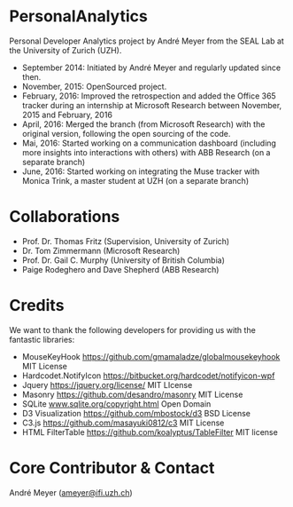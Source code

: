 # PersonalAnalytics
Personal Developer Analytics project by André Meyer from the SEAL Lab at the University of Zurich (UZH).

- September 2014: Initiated by André Meyer and regularly updated since then.
- November, 2015: OpenSourced project.
- February, 2016: Improved the retrospection and added the Office 365 tracker during an internship at Microsoft Research between November, 2015 and February, 2016
- April, 2016: Merged the branch (from Microsoft Research) with the original version, following the open sourcing of the code.
- Mai, 2016: Started working on a communication dashboard (including more insights into interactions with others) with ABB Research (on a separate branch)
- June, 2016: Started working on integrating the Muse tracker with Monica Trink, a master student at UZH (on a separate branch)


# Collaborations
- Prof. Dr. Thomas Fritz (Supervision, University of Zurich)
- Dr. Tom Zimmermann (Microsoft Research)
- Prof. Dr. Gail C. Murphy (University of British Columbia)
- Paige Rodeghero and Dave Shepherd (ABB Research)


# Credits
We want to thank the following developers for providing us with the fantastic libraries:
- MouseKeyHook https://github.com/gmamaladze/globalmousekeyhook MIT License
- Hardcodet.NotifyIcon https://bitbucket.org/hardcodet/notifyicon-wpf 
- Jquery https://jquery.org/license/ MIT LIcense
- Masonry https://github.com/desandro/masonry MIT License
- SQLite www.sqlite.org/copyright.html Open Domain 
- D3 Visualization https://github.com/mbostock/d3 BSD License
- C3.js https://github.com/masayuki0812/c3 MIT License 
- HTML FilterTable https://github.com/koalyptus/TableFilter MIT license


# Core Contributor & Contact
André Meyer (ameyer@ifi.uzh.ch)
